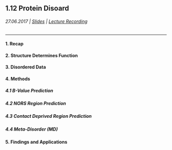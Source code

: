 ## 1.12 Protein Disoard

###### 27.06.2017 \| [Slides](https://www.rostlab.org/sites/default/files/fileadmin/teaching/SoSe17/PP1CS/cb1e_20170627_disorder.pdf) \| [Lecture Recording](https://www.youtube.com/watch?v=AYidbIDB0Mo&list=PLg46T0OlBIJ9abbsmUL-ux24DCpoUlC1J&index=11)

---

#### 1. Recap

#### 2. Structure Determines Function

#### 3. Disordered Data

#### 4. Methods

##### 4.1 B-Value Prediction

##### 4.2 NORS Region Prediction

##### 4.3 Contact Deprived Region Prediction

##### 4.4 Meta-Disorder (MD)

#### 5. Findings and Applications





